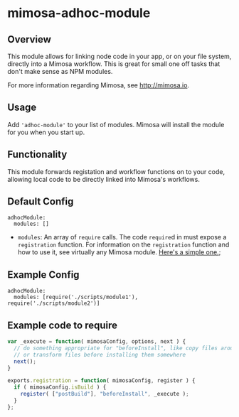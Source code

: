 mimosa-adhoc-module
===========
## Overview

This module allows for linking node code in your app, or on your file system, directly into a Mimosa workflow.  This is great for small one off tasks that don't make sense as NPM modules.

For more information regarding Mimosa, see http://mimosa.io.

## Usage

Add `'adhoc-module'` to your list of modules. Mimosa will install the module for you when you start up.

## Functionality

This module forwards registation and workflow functions on to your code, allowing local code to be directly linked into Mimosa's workflows.

## Default Config

```
adhocModule:
  modules: []
```

* `modules`: An array of `require` calls. The code `require`d in must expose a `registration` function. For information on the `registration` function and how to use it, see virtually any Mimosa module. [Here's a simple one.](https://github.com/dbashford/mimosa-handlebars-on-window/blob/master/src/index.js#L26-L28);

## Example Config

```
adhocModule:
  modules: [require('./scripts/module1'), require('./scripts/module2')]
```

## Example code to require

```javascript
var _execute = function( mimosaConfig, options, next ) {
  // do something appropriate for "beforeInstall", like copy files around
  // or transform files before installing them somewhere
  next();
}

exports.registration = function( mimosaConfig, register ) {
  if ( mimosaConfig.isBuild ) {
    register( ["postBuild"], "beforeInstall", _execute );
  }
};
```